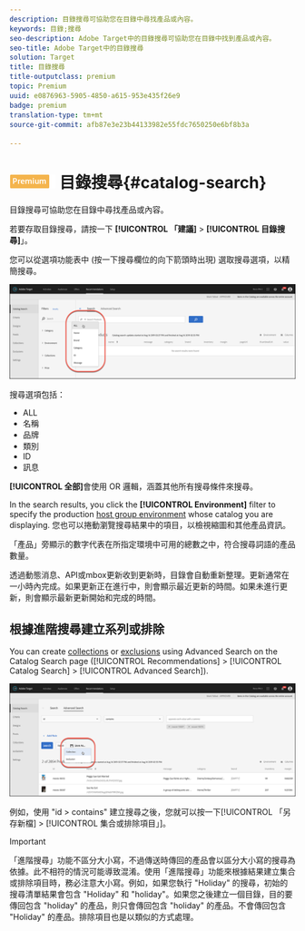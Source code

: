 ```yaml
---
description: 目錄搜尋可協助您在目錄中尋找產品或內容。
keywords: 目錄;搜尋
seo-description: Adobe Target中的目錄搜尋可協助您在目錄中找到產品或內容。
seo-title: Adobe Target中的目錄搜尋
solution: Target
title: 目錄搜尋
title-outputclass: premium
topic: Premium
uuid: e0876963-5905-4850-a615-953e435f26e9
badge: premium
translation-type: tm+mt
source-git-commit: afb87e3e23b44133982e55fdc7650250e6bf8b3a

---
```



# ![PREMIUM](/help/assets/premium.png) 目錄搜尋{#catalog-search}

目錄搜尋可協助您在目錄中尋找產品或內容。

若要存取目錄搜尋，請按一下 **[!UICONTROL 「建議]** &gt; **[!UICONTROL 目錄搜尋]**」。

您可以從選項功能表中 (按一下搜尋欄位的向下箭頭時出現) 選取搜尋選項，以精簡搜尋。

![](assets/searchproductsmenu.png)

搜尋選項包括：

* ALL
* 名稱
* 品牌
* 類別
* ID
* 訊息

**[!UICONTROL 全部]**&#x200B;會使用 OR 邏輯，涵蓋其他所有搜尋條件來搜尋。

In the search results, you click the **[!UICONTROL Environment]** filter to specify the production [host group environment](/help/administrating-target/hosts.md) whose catalog you are displaying. 您也可以捲動瀏覽搜尋結果中的項目，以檢視縮圖和其他產品資訊。

「產品」旁顯示的數字代表在所指定環境中可用的總數之中，符合搜尋詞語的產品數量。

透過動態消息、API或mbox更新收到更新時，目錄會自動重新整理。更新通常在一小時內完成。如果更新正在進行中，則會顯示最近更新的時間。如果未進行更新，則會顯示最新更新開始和完成的時間。

## 根據進階搜尋建立系列或排除

You can create [collections](/help/c-recommendations/c-products/collections.md) or [exclusions](/help/c-recommendations/c-products/exclusions.md) using Advanced Search on the Catalog Search page ([!UICONTROL Recommendations] &gt; [!UICONTROL Catalog Search] &gt; [!UICONTROL Advanced Search]).

![另存新檔](/help/c-recommendations/c-products/assets/save-as.png)

例如，使用 "id &gt; contains" 建立搜尋之後，您就可以按一下[!UICONTROL 「另存新檔] &gt; [!UICONTROL 集合或排除項目」]。

>[!IMPORTANT]
>
>「進階搜尋」功能不區分大小寫，不過傳送時傳回的產品會以區分大小寫的搜尋為依據。此不相符的情況可能導致混淆。使用「進階搜尋」功能來根據結果建立集合或排除項目時，務必注意大小寫。例如，如果您執行 "Holiday" 的搜尋，初始的搜尋清單結果會包含 "Holiday" 和 "holiday"。如果您之後建立一個目錄，目的要傳回包含 "holiday" 的產品，則只會傳回包含 "holiday" 的產品。不會傳回包含 "Holiday" 的產品。排除項目也是以類似的方式處理。
